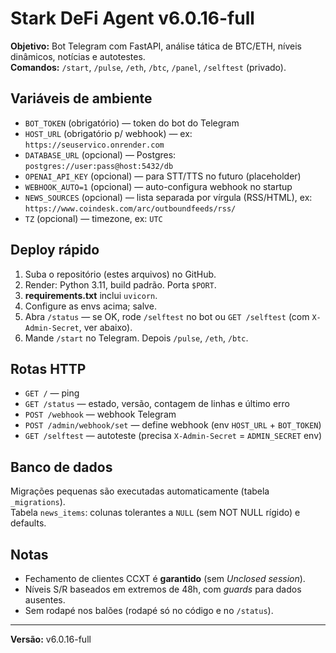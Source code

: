 # Stark DeFi Agent v6.0.16-full

**Objetivo:** Bot Telegram com FastAPI, análise tática de BTC/ETH, níveis dinâmicos, notícias e autotestes.  
**Comandos:** `/start`, `/pulse`, `/eth`, `/btc`, `/panel`, `/selftest` (privado).

## Variáveis de ambiente
- `BOT_TOKEN` (obrigatório) — token do bot do Telegram
- `HOST_URL` (obrigatório p/ webhook) — ex: `https://seuservico.onrender.com`
- `DATABASE_URL` (opcional) — Postgres: `postgres://user:pass@host:5432/db`
- `OPENAI_API_KEY` (opcional) — para STT/TTS no futuro (placeholder)
- `WEBHOOK_AUTO=1` (opcional) — auto-configura webhook no startup
- `NEWS_SOURCES` (opcional) — lista separada por vírgula (RSS/HTML), ex: `https://www.coindesk.com/arc/outboundfeeds/rss/`
- `TZ` (opcional) — timezone, ex: `UTC`

## Deploy rápido
1. Suba o repositório (estes arquivos) no GitHub.
2. Render: Python 3.11, build padrão. Porta `$PORT`.
3. **requirements.txt** inclui `uvicorn`.
4. Configure as envs acima; salve.
5. Abra `/status` — se OK, rode `/selftest` no bot ou `GET /selftest` (com `X-Admin-Secret`, ver abaixo).
6. Mande `/start` no Telegram. Depois `/pulse`, `/eth`, `/btc`.

## Rotas HTTP
- `GET /` — ping
- `GET /status` — estado, versão, contagem de linhas e último erro
- `POST /webhook` — webhook Telegram
- `POST /admin/webhook/set` — define webhook (env `HOST_URL` + `BOT_TOKEN`)
- `GET /selftest` — autoteste (precisa `X-Admin-Secret` = `ADMIN_SECRET` env)

## Banco de dados
Migrações pequenas são executadas automaticamente (tabela `_migrations`).  
Tabela `news_items`: colunas tolerantes a `NULL` (sem NOT NULL rígido) e defaults.

## Notas
- Fechamento de clientes CCXT é **garantido** (sem *Unclosed session*).
- Níveis S/R baseados em extremos de 48h, com *guards* para dados ausentes.
- Sem rodapé nos balões (rodapé só no código e no `/status`).

---
**Versão:** v6.0.16-full
